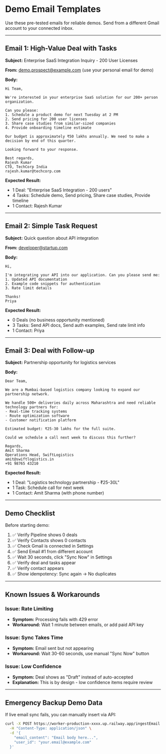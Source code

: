 # Demo Email Templates

Use these pre-tested emails for reliable demos. Send from a different Gmail account to your connected inbox.

---

## Email 1: High-Value Deal with Tasks

**Subject:** Enterprise SaaS Integration Inquiry - 200 User Licenses

**From:** demo.prospect@example.com (use your personal email for demo)

**Body:**
```
Hi Team,

We're interested in your enterprise SaaS solution for our 200+ person organization.

Can you please:
1. Schedule a product demo for next Tuesday at 2 PM
2. Send pricing for 200 user licenses
3. Share case studies from similar-sized companies
4. Provide onboarding timeline estimate

Our budget is approximately ₹50 lakhs annually. We need to make a decision by end of this quarter.

Looking forward to your response.

Best regards,
Rajesh Kumar
CTO, TechCorp India
rajesh.kumar@techcorp.com
```

**Expected Result:**
- 1 Deal: "Enterprise SaaS Integration - 200 users"
- 4 Tasks: Schedule demo, Send pricing, Share case studies, Provide timeline
- 1 Contact: Rajesh Kumar

---

## Email 2: Simple Task Request

**Subject:** Quick question about API integration

**From:** developer@startup.com

**Body:**
```
Hi,

I'm integrating your API into our application. Can you please send me:
1. Updated API documentation
2. Example code snippets for authentication
3. Rate limit details

Thanks!
Priya
```

**Expected Result:**
- 0 Deals (no business opportunity mentioned)
- 3 Tasks: Send API docs, Send auth examples, Send rate limit info
- 1 Contact: Priya

---

## Email 3: Deal with Follow-up

**Subject:** Partnership opportunity for logistics services

**Body:**
```
Dear Team,

We are a Mumbai-based logistics company looking to expand our partnership network.

We handle 500+ deliveries daily across Maharashtra and need reliable technology partners for:
- Real-time tracking systems
- Route optimization software
- Customer notification platform

Estimated budget: ₹25-30 lakhs for the full suite.

Could we schedule a call next week to discuss this further?

Regards,
Amit Sharma
Operations Head, SwiftLogistics
amit@swiftlogistics.in
+91 98765 43210
```

**Expected Result:**
- 1 Deal: "Logistics technology partnership - ₹25-30L"
- 1 Task: Schedule call for next week
- 1 Contact: Amit Sharma (with phone number)

---

## Demo Checklist

Before starting demo:

1. ✅ Verify Pipeline shows 0 deals
2. ✅ Verify Contacts shows 0 contacts
3. ✅ Check Gmail is connected in Settings
4. ✅ Send Email #1 from different account
5. ✅ Wait 30 seconds, click "Sync Now" in Settings
6. ✅ Verify deal and tasks appear
7. ✅ Verify contact appears
8. ✅ Show idempotency: Sync again → No duplicates

---

## Known Issues & Workarounds

### Issue: Rate Limiting
- **Symptom:** Processing fails with 429 error
- **Workaround:** Wait 1 minute between emails, or add paid API key

### Issue: Sync Takes Time
- **Symptom:** Email sent but not appearing
- **Workaround:** Wait 30-60 seconds, use manual "Sync Now" button

### Issue: Low Confidence
- **Symptom:** Deal shows as "Draft" instead of auto-accepted
- **Explanation:** This is by design - low confidence items require review

---

## Emergency Backup Demo Data

If live email sync fails, you can manually insert via API:

```bash
curl -X POST https://worker-production-xxxx.up.railway.app/ingestEmail \
  -H "Content-Type: application/json" \
  -d '{
    "email_content": "Email body here...",
    "user_id": "your.email@example.com"
  }'
```
